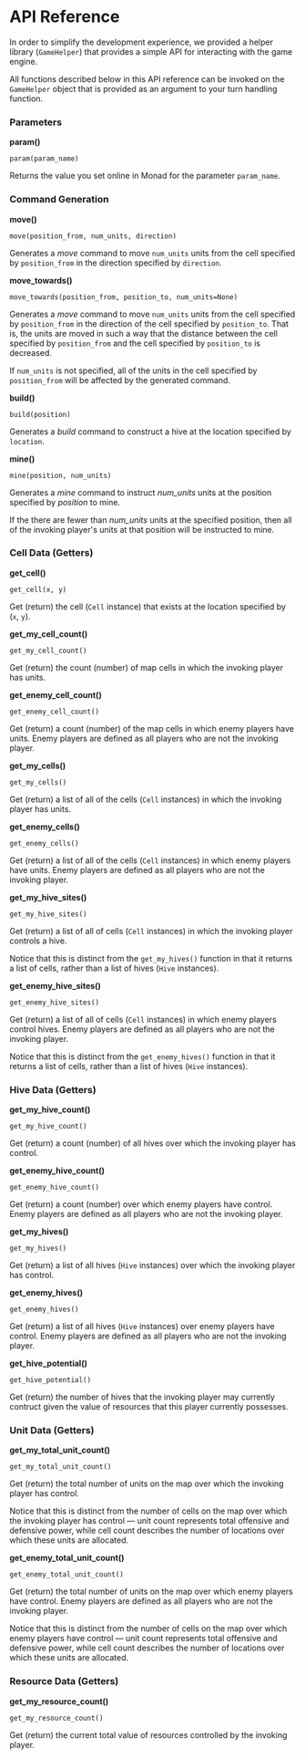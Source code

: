 # API Reference

In order to simplify the development experience, we provided a helper library (`GameHelper`)
that provides a simple API for interacting with the game engine.

All functions described below in this API reference can be invoked on the `GameHelper` object
that is provided as an argument to your turn handling function.

### Parameters

**param()**
```
param(param_name)
```

Returns the value you set online in Monad for the parameter `param_name`.


### Command Generation

**move()**

```
move(position_from, num_units, direction)
```

Generates a _move_ command to move `num_units` units from the cell specified by `position_from` in the direction specified by `direction`.

**move_towards()**

```
move_towards(position_from, position_to, num_units=None)
```

Generates a _move_ command to move `num_units` units from the cell specified by `position_from` in the direction of the cell specified by `position_to`. That is, the units are moved in such a way that the distance between the cell specified by `position_from` and the cell specified by `position_to` is decreased.

If `num_units` is not specified, all of the units in the cell specified by `position_from` will be affected by the generated command.

**build()**

```
build(position)
```

Generates a _build_ command to construct a hive at the location specified by `location`.

**mine()**

```
mine(position, num_units)
```

Generates a _mine_ command to instruct _num\_units_ units at the position specified by _position_ to mine.

If the there are fewer than _num\_units_ units at the specified position, then all of the invoking player's units at that position will be instructed to mine.

### Cell Data (Getters)

**get\_cell()**

```
get_cell(x, y)
```

Get (return) the cell (`Cell` instance) that exists at the location specified by (`x`, `y`).

**get\_my\_cell\_count()**

```
get_my_cell_count()
```

Get (return) the count (number) of map cells in which the invoking player has units.

**get\_enemy\_cell\_count()**

```
get_enemy_cell_count()
```

Get (return) a count (number) of the map cells in which enemy players have units. Enemy players are defined as all players who are not the invoking player.

**get\_my\_cells()**

```
get_my_cells()
```

Get (return) a list of all of the cells (`Cell` instances) in which the invoking player has units.

**get\_enemy\_cells()**

```
get_enemy_cells()
```

Get (return) a list of all of the cells (`Cell` instances) in which enemy players have units. Enemy players are defined as all players who are not the invoking player.

**get\_my\_hive\_sites()**

```
get_my_hive_sites()
```

Get (return) a list of all of cells (`Cell` instances) in which the invoking player controls a hive.

Notice that this is distinct from the `get_my_hives()` function in that it returns a list of cells, rather than a list of hives (`Hive` instances).

**get\_enemy\_hive\_sites()**

```
get_enemy_hive_sites()
```

Get (return) a list of all of cells (`Cell` instances) in which enemy players control hives. Enemy players are defined as all players who are not the invoking player.

Notice that this is distinct from the `get_enemy_hives()` function in that it returns a list of cells, rather than a list of hives (`Hive` instances).

### Hive Data (Getters)

**get\_my\_hive\_count()**

```
get_my_hive_count()
```

Get (return) a count (number) of all hives over which the invoking player has control.

**get\_enemy\_hive\_count()**

```
get_enemy_hive_count()
```

Get (return) a count (number) over which enemy players have control. Enemy players are defined as all players who are not the invoking player.

**get\_my\_hives()**

```
get_my_hives()
```

Get (return) a list of all hives (`Hive` instances) over which the invoking player has control.

**get\_enemy\_hives()**

```
get_enemy_hives()
```

Get (return) a list of all hives (`Hive` instances) over enemy players have control. Enemy players are defined as all players who are not the invoking player.

**get\_hive\_potential()**

```
get_hive_potential()
```

Get (return) the number of hives that the invoking player may currently contruct given the value of resources that this player currently possesses.

### Unit Data (Getters)

**get\_my\_total\_unit\_count()**

```
get_my_total_unit_count()
```

Get (return) the total number of units on the map over which the invoking player has control.

Notice that this is distinct from the number of cells on the map over which the invoking player has control — unit count represents total offensive and defensive power, while cell count describes the number of locations over which these units are allocated.

**get_enemy_total_unit_count()**
```
get_enemy_total_unit_count()
```

Get (return) the total number of units on the map over which enemy players have control. Enemy players are defined as all players who are not the invoking player.

Notice that this is distinct from the number of cells on the map over which enemy players have control — unit count represents total offensive and defensive power, while cell count describes the number of locations over which these units are allocated.

### Resource Data (Getters)

**get\_my\_resource\_count()**

```
get_my_resource_count()
```

Get (return) the current total value of resources controlled by the invoking player.

<div style="padding-bottom:50px"></div>
